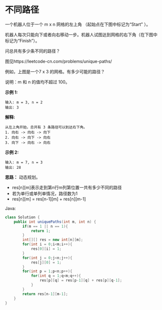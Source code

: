# 不同路径

一个机器人位于一个 m x n 网格的左上角 （起始点在下图中标记为“Start” ）。

机器人每次只能向下或者向右移动一步。机器人试图达到网格的右下角（在下图中标记为“Finish”）。

问总共有多少条不同的路径？

图见https://leetcode-cn.com/problems/unique-paths/

例如，上图是一个7 x 3 的网格。有多少可能的路径？

说明：m 和 n 的值均不超过 100。

**示例 1:**
```
输入: m = 3, n = 2
输出: 3
```
**解释:**
```
从左上角开始，总共有 3 条路径可以到达右下角。
1. 向右 -> 向右 -> 向下
2. 向右 -> 向下 -> 向右
3. 向下 -> 向右 -> 向右
```
**示例 2:**
```
输入: m = 7, n = 3
输出: 28
```

**思路：**
动态规划。
- res[n][m]表示走到第n行m列第位置一共有多少不同的路径
- 若为单行或单列单情况，路径数为1
- res[n][m] = res[n-1][m] + res[n][m-1]

Java:
```java
class Solution {
    public int uniquePaths(int m, int n) {
        if(m == 1 || n == 1){
            return 1;
        }
        int[][] res = new int[n][m];
        for(int i = 0;i<m;i++){
            res[0][i] = 1;
        }
        for(int j = 0;j<n;j++){
            res[j][0] = 1;
        }
        for(int p = 1;p<n;p++){
            for(int q = 1;q<m;q++){
                res[p][q] = res[p-1][q] + res[p][q-1];
            }
        }
        return res[n-1][m-1];
    }
}
```

